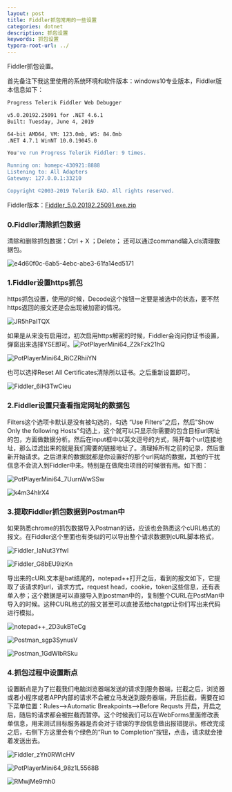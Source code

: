 ```yaml
---
layout: post
title: Fiddler抓包常用的一些设置
categories: dotnet
description: 抓包设置
keywords: 抓包设置
typora-root-url: ../
---
```


Fiddler抓包设置。

首先备注下我这里使用的系统环境和软件版本：windows10专业版本，Fiddler版本信息如下：

````bash
Progress Telerik Fiddler Web Debugger

v5.0.20192.25091 for .NET 4.6.1
Built: Tuesday, June 4, 2019

64-bit AMD64, VM: 123.0mb, WS: 84.0mb
.NET 4.7.1 WinNT 10.0.19045.0

You've run Progress Telerik Fiddler: 9 times.

Running on: homepc-430921:8888
Listening to: All Adapters
Gateway: 127.0.0.1:33210

Copyright ©2003-2019 Telerik EAD. All rights reserved.
````

Fiddler版本：[Fiddler_5.0.20192.25091.exe.zip](https://cs-cn.top/assets/tools/Fiddler_5.0.20192.25091.exe.zip)

### 0.Fiddler清除抓包数据

清除和删除抓包数据：Ctrl + X ；Delete； 还可以通过command输入cls清理数据包。

![e4d60f0c-6ab5-4ebc-abe3-61fa14ed5171](/images/posts/e4d60f0c-6ab5-4ebc-abe3-61fa14ed5171-1685845355540-9.gif)

### 1.Fiddler设置https抓包

https抓包设置，使用的时候，Decode这个按钮一定要是被选中的状态，要不然https返回的报文还是会出现被加密的情况。

![JR5hPaITQX](/images/posts/JR5hPaITQX.png)

如果是从来没有启用过，初次启用https解密的时候，Fiddler会询问你证书设置，弹窗出来选择YSE即可。![PotPlayerMini64_Z2kFzk21hQ](/images/posts/PotPlayerMini64_Z2kFzk21hQ.png)

![PotPlayerMini64_RiCZRhiiYN](/images/posts/PotPlayerMini64_RiCZRhiiYN.png)

也可以选择Reset All Certificates清除所以证书。之后重新设置即可。

![Fiddler_6iH3TwCieu](/images/posts/Fiddler_6iH3TwCieu.png)





### 2.Fiddler设置只查看指定网址的数据包

Filters这个选项卡默认是没有被勾选的，勾选 “Use Filters”之后，然后"Show Only the following Hosts"勾选上，这个就可以只显示你需要的包含目标url网址的包，方面做数据分析。然后在input框中以英文逗号的方式，隔开每个url连接地址，那么过滤出来的就是我们需要的链接地址了。清理掉所有之前的记录，然后重新开始请求。之后进来的数据就都是你设置好的那个url网站的数据，其他的干扰信息不会流入到Fiddler中来。特别是在做爬虫项目的时候很有用。如下图：

![PotPlayerMini64_7UurnWwSSw](/images/posts/PotPlayerMini64_7UurnWwSSw.png)

![k4m34hIrX4](/images/posts/k4m34hIrX4.png)

### 3.提取Fiddler抓包数据到Postman中

如果熟悉chrome的抓包数据导入Postman的话，应该也会熟悉这个cURL格式的报文。在Fiddler这个里面也有类似的可以导出整个请求数据到cURL脚本格式，

![Fiddler_IaNut3YfwI](/images/posts/Fiddler_IaNut3YfwI.png)

![Fiddler_G8bEU9izKn](/images/posts/Fiddler_G8bEU9izKn.png)

导出来的cURL文本是bat结尾的，notepad++打开之后，看到的报文如下，它提取了该请求的url，请求方式，request head，cookie，token这些信息，还有表单入参；这个数据是可以直接导入到postman中的，复制整个CURL在PostMan中导入的时候。这种CURL格式的报文甚至可以直接丢给chatgpt让你们写出来代码进行模拟。

![notepad++_2D3ukBTeCg](/images/posts/notepad++_2D3ukBTeCg.png)

![Postman_sgp3SynusV](/images/posts/Postman_sgp3SynusV.png)

![Postman_1GdWIbRSku](/images/posts/Postman_1GdWIbRSku.png)



### 4.抓包过程中设置断点

设置断点是为了拦截我们电脑浏览器端发送的请求到服务器端，拦截之后，浏览器或者小程序或者APP内部的请求不会被立马发送到服务器端，开启拦截，需要在如下菜单位置：Rules-->Automatic Breakpoints-->Before Requsts 开启，开启之后，随后的请求都会被拦截而暂停。这个时候我们可以在WebForms里面修改表单信息，用来测试目标服务器是否会对于错误的字段信息做出报错提示。修改完成之后，右侧下方这里会有个绿色的“Run to Completion"按钮，点击，请求就会接着发送出去。

![Fiddler_zYn0RWIcHV](/images/posts/Fiddler_zYn0RWIcHV.png)

![PotPlayerMini64_98z1L5568B](/images/posts/PotPlayerMini64_98z1L5568B.png)



![RMwjMe9mh0](/images/posts/RMwjMe9mh0.png)
